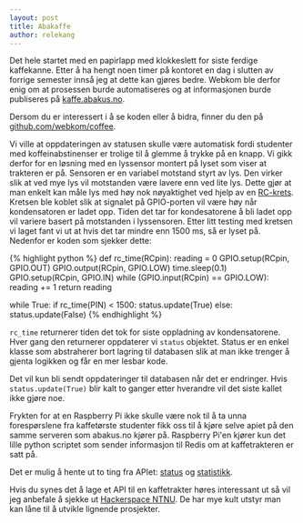 ```yaml
---
layout: post
title: Abakaffe
author: relekang
---
```

Det hele startet med en papirlapp med klokkeslett for siste ferdige kaffekanne. Etter å ha hengt noen timer på kontoret en dag i slutten av forrige semester innså jeg at dette kan gjøres bedre. Webkom ble derfor enig om at prosessen burde automatiseres og at informasjonen burde publiseres på [kaffe.abakus.no](http://kaffe.abakus.no). 

Dersom du er interessert i å se koden eller å bidra, finner du den på [github.com/webkom/coffee](http://github.com/webkom/coffee).

Vi ville at oppdateringen av statusen skulle være automatisk fordi studenter med koffeinabstinenser er trolige til å glemme å trykke på en knapp. Vi gikk derfor for en løsning med en lyssensor montert på lyset som viser at trakteren er på. Sensoren er en variabel motstand styrt av lys. Den virker slik at ved mye lys vil motstanden være lavere enn ved lite lys. Dette gjør at man enkelt kan måle lys med høy nok nøyaktighet ved hjelp av en [RC-krets](). Kretsen ble koblet slik at signalet på GPIO-porten vil være høy når kondensatoren er ladet opp. Tiden det tar for kondesatorene å bli ladet opp vil variere basert på motstanden i lyssensoren. Etter litt testing med kretsen vi laget fant vi ut at hvis det tar mindre enn 1500 ms, så er lyset på. Nedenfor er koden som sjekker dette: 

{% highlight python %}
def rc_time(RCpin):
    reading = 0
    GPIO.setup(RCpin, GPIO.OUT)
    GPIO.output(RCpin, GPIO.LOW)
    time.sleep(0.1)
    GPIO.setup(RCpin, GPIO.IN)
    while (GPIO.input(RCpin) == GPIO.LOW):
        reading += 1
    return reading

while True:
    if rc_time(PIN) < 1500:
        status.update(True)
    else:
        status.update(False)
{% endhighlight %}

`rc_time` returnerer tiden det tok for siste oppladning av kondensatorene. Hver gang den returnerer oppdaterer vi `status` objektet. Status er en enkel klasse som abstraherer bort lagring til databasen slik at man ikke trenger å gjenta logikken og får en mer lesbar kode. 

Det vil kun bli sendt oppdateringer til databasen når det er endringer. Hvis `status.update(True)` blir kalt to ganger etter hverandre vil det siste kallet ikke gjøre noe.

Frykten for at en Raspberry Pi ikke skulle være nok til å ta unna forespørslene fra kaffetørste studenter fikk oss til å kjøre selve apiet på den samme serveren som abakus.no kjører på. Raspberry Pi'en kjører kun det lille python scriptet som sender informasjon til Redis om at kaffetrakteren er satt på.

Det er mulig å hente ut to ting fra APIet: [status](http://kaffe.abakus.no/api/status) og [statistikk](http://kaffe.abakus.no/api/stats). 

Hvis du synes det å lage et API til en kaffetrakter høres interessant ut så vil jeg anbefale å sjekke ut [Hackerspace NTNU](http://hackerspace.idi.ntnu.no). De har mye kult utstyr man kan låne til å utvikle lignende prosjekter.
